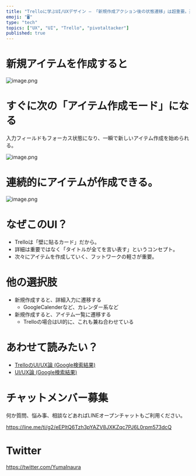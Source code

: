 ```yaml
---
title: "Trelloに学ぶUI/UXデザイン – 「新規作成アクション後の状態遷移」は超重要。連続的なアイテム作成の例。"
emoji: "🖥"
type: "tech"
topics: ["UX", "UI", "Trello", "pivotaltacker"]
published: true
---
```


# 新規アイテムを作成すると

![image.png](https://qiita-image-store.s3.amazonaws.com/0/89618/151d2fd1-08b9-bad2-d96b-84a75a624cc5.png)

# すぐに次の「アイテム作成モード」になる

入力フィールドもフォーカス状態になり、一瞬で新しいアイテム作成を始められる。

![image.png](https://qiita-image-store.s3.amazonaws.com/0/89618/a8f209bb-ce8f-b995-9a2a-a06571283b97.png)

# 連続的にアイテムが作成できる。

![image.png](https://qiita-image-store.s3.amazonaws.com/0/89618/be9e20ae-8e58-c402-6dac-d61846d24ab4.png)

# なぜこのUI？

- Trelloは「壁に貼るカード」だから。
- 詳細は重要ではなく「タイトルが全てを言い表す」というコンセプト。
- 次々にアイテムを作成していく、フットワークの軽さが重要。


# 他の選択肢

- 新規作成すると、詳細入力に遷移する
  - GoogleCalenderなど、カレンダー系など
- 新規作成すると、アイテム一覧に遷移する
  - Trelloの場合はUI的に、これも兼ね合わせている

# あわせて読みたい？

- [TrelloのUI/UX論 (Google検索結果)](https://www.google.co.jp/search?q=yumainaura+ui+ux&oq=yumainaura+ui+ux)
- [UI/UX論 (Google検索結果)](https://www.google.co.jp/search?q=yumainaura+ui+ux&oq=yumainaura+ui+ux)








<!-- Update From Qiita API -->

# チャットメンバー募集


何か質問、悩み事、相談などあればLINEオープンチャットもご利用ください。

https://line.me/ti/g2/eEPltQ6Tzh3pYAZV8JXKZqc7PJ6L0rpm573dcQ





# Twitter


https://twitter.com/YumaInaura


<!-- Update From Qiita API -->


